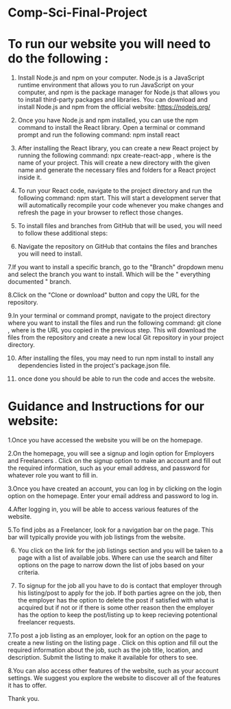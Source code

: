 # Comp-Sci-Final-Project



# To run our website you will need to do the following :



1. Install Node.js and npm on your computer. Node.js is a JavaScript runtime environment that allows you to run JavaScript on your computer, and npm is the package manager for Node.js that allows you to install third-party packages and libraries. You can download and install Node.js and npm from the official website: https://nodejs.org/

2. Once you have Node.js and npm installed, you can use the npm command to install the React library. Open a terminal or command prompt and run the following command: npm install react

3. After installing the React library, you can create a new React project by running the following command: npx create-react-app <project-name>, where <project-name> is the name of your project. This will create a new directory with the given name and generate the necessary files and folders for a React project inside it.

4. To run your React code, navigate to the project directory and run the following command: npm start. This will start a development server that will automatically recompile your code whenever you make changes and refresh the page in your browser to reflect those changes.

5. To install files and branches from GitHub that will be used, you will need to follow these additional steps:

6. Navigate the repository on GitHub that contains the files and branches you will need to install.

7.If you want to install a specific branch, go to the "Branch" dropdown menu and select the branch you want to install.  Which will be the " everything documented " branch.

8.Click on the "Clone or download" button and copy the URL for the repository.

9.In your terminal or command prompt, navigate to the project directory where you want to install the files and run the following command: git clone <repository-url>, where <repository-url> is the URL you copied in the previous step. This will download the files from the repository and create a new local Git repository in your project directory.

10. After installing the files, you may need to run npm install to install any dependencies listed in the project's package.json file.

11. once done you should be able to run the code and acces the website.

  
  


 # Guidance and Instructions for our website:

  
  
1.Once you have accessed the website you will be on the homepage.

2.On the homepage, you will see a signup and login option for Employers and Freelancers . Click on the signup option to make an account and fill out the required information, such as your email address, and password for whatever role you want to fill in.

3.Once you have created an account, you can log in by clicking on the login option on the homepage. Enter your email address and password to log in.

4.After logging in, you will be able to access various features of the website. 
  
5.To find jobs as a Freelancer, look for a navigation bar on the page. This bar will typically provide you with job listings from the website.

6. You click on the link for the job listings section and you will be taken to a page with a list of available jobs. Where can use the search and filter options on the page to narrow down the list of jobs based on your criteria. 
  
7. To signup for the job all you have to do is contact that employer through his listing/post to apply for the job. If both parties agree on the job, then the employer has the option to delete the post if satisfied with what is acquired but if not or if there is some other reason then the employer has the option to keep the post/listing up to keep recieving potentional freelancer requests.
  
7.To post a job listing as an employer, look for an option on the page to create a new listing on the listing page . Click on this option and fill out the required information about the job, such as the job title, location, and description. Submit the listing to make it available for others to see.

8.You can also access other features of the website, such as your account settings. We suggest you explore the website to discover all of the features it has to offer.
  
  Thank you.

